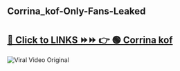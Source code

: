 
 ## Corrina_kof-Only-Fans-Leaked

# <h2><a href="https://clipsfans.com/Corrina_kof&ref=git">🔗 Click to LINKS ⏩⏩ 👉 🟢 Corrina kof </a></h2>

<a href="https://clipsfans.com/Corrina_kof&ref=git" rel="nofollow" data-target="animated-image.originalLink"><img src="https://i.ibb.co.com/xMMVF88/686577567.gif" alt="Viral Video Original" style="max-width: 100%; display: inline-block;" data-target="animated-image.originalImage"></a>
